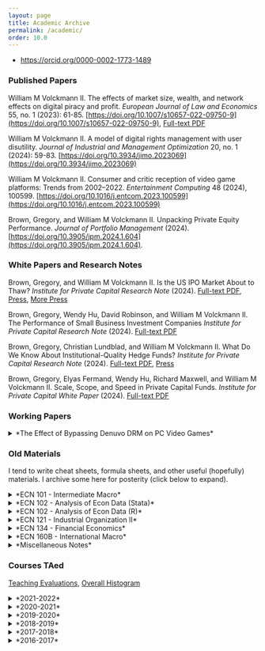 ```yaml
---
layout: page
title: Academic Archive
permalink: /academic/
order: 10.0
---
```



<ul style="padding-left: 25px;">
  <li style="list-style-image: url(https://orcid.org/sites/default/files/images/orcid_16x16.png); padding-left: 0px;">
    <a href="https://orcid.org/0000-0002-1773-1489">https://orcid.org/0000-0002-1773-1489</a>
  </li>
</ul>


### Published Papers

William M Volckmann II. The effects of market size, wealth, and network effects on digital piracy and profit. *European Journal of Law and Economics* 55, no. 1 (2023): 61-85. [https://doi.org/10.1007/s10657-022-09750-9](https://doi.org/10.1007/s10657-022-09750-9), [Full-text PDF](https://rdcu.be/cUtWx)

William M Volckmann II. A model of digital rights management with user disutility. *Journal of Industrial and Management Optimization* 20, no. 1 (2024): 59-83. [https://doi.org/10.3934/jimo.2023069](https://doi.org/10.3934/jimo.2023069)

William M Volckmann II. Consumer and critic reception of video game platforms: Trends from 2002–2022. *Entertainment Computing* 48 (2024), 100599. [https://doi.org/10.1016/j.entcom.2023.100599](https://doi.org/10.1016/j.entcom.2023.100599)

Brown, Gregory, and William M Volckmann II. Unpacking Private Equity Performance. *Journal of Portfolio Management* (2024). [https://doi.org/10.3905/jpm.2024.1.604](https://doi.org/10.3905/jpm.2024.1.604). 


### White Papers and Research Notes

Brown, Gregory, and William M Volckmann II. Is the US IPO Market About to Thaw? *Institute for Private Capital Research Note* (2024). [Full-text PDF](https://uncipc.org/index.php/publication/is-the-u-s-ipo-market-about-to-thaw-ipc-research-notes/), [Press](https://www.economist.com/finance-and-economics/2024/01/18/wall-street-is-praying-firms-will-start-going-public-again), [More Press](https://www.wsj.com/articles/unusual-ipo-slump-makes-a-rebound-harder-to-predict-5ccb6d1d)

Brown, Gregory, Wendy Hu, David Robinson, and William M Volckmann II. The Performance of Small Business Investment Companies *Institute for Private Capital Research Note* (2024). [Full-text PDF](https://uncipc.org/index.php/publication/the-performance-of-small-business-investment-companies/)

Brown, Gregory, Christian Lundblad, and William M Volckmann II. What Do We Know About Institutional-Quality Hedge Funds? *Institute for Private Capital Research Note* (2024). [Full-text PDF](https://uncipc.org/index.php/publication/institutional-quality-hedge-funds/), [Press](https://www.institutionalinvestor.com/article/2d7om8w3w5brlcvefot1c/portfolio/everything-investors-know-about-hedge-funds-is-based-on-flawed-data)


Brown, Gregory, Elyas Fermand, Wendy Hu, Richard Maxwell, and William M Volckmann II. Scale, Scope, and Speed in Private Capital Funds. *Institute for Private Capital White Paper* (2024). [Full-text PDF](https://uncipc.org/index.php/publication/scale-scope-white-paper/)


### Working Papers
<details markdown=1><summary markdown="span">*The Effect of Bypassing Denuvo DRM on PC Video Games*</summary>

  > *Abstract.* In the personal computer video game market, a digital rights management (DRM) technology called Denuvo has been used since 2014 to restrict software usage to legitimate buyers, thereby preventing piracy. Sometimes Denuvo DRM is bypassed or "cracked", after which the video game can be pirated. I exploit the randomness with which Denuvo DRM is cracked to estimate the effect that Denuvo DRM survival time has on protecting revenue from piracy displacement. When Denuvo DRM is cracked very early on, piracy leads to an estimated 25 percent fall in total revenue on average relative to an uncracked counterfactual, but that effect is weaker the longer it takes for Denuvo DRM to be cracked. When Denuvo DRM survives for at least 12 weeks, piracy leads to nearly zero total revenue loss on average. The results suggest that Denuvo DRM does protect legitimate sales to an estimated mean of 19 percent of total revenue and median of 21 percent, but there is little justification to employ Denuvo DRM long-term (i.e. for more than three months), especially given that Denuvo DRM can have negative technical side effects and is generally disliked by users.

</details>


### Old Materials

I tend to write cheat sheets, formula sheets, and other useful (hopefully)
materials. I archive some here for posterity (click below to expand).

<details markdown=1><summary markdown="span">*ECN 101 - Intermediate Macro*</summary>
  - [Solow Growth Model](/academic/courses/materials/ecn101/solow.pdf)
</details>

<details markdown=1><summary markdown="span">*ECN 102 - Analysis of Econ Data (Stata)*</summary>
 - [Stata Sheet 01](/academic/courses/materials/ecn102/stata-01.pdf)
 - [Stata Sheet 02](/academic/courses/materials/ecn102/stata-02.pdf)
 - [Stata Sheet 03](/academic/courses/materials/ecn102/stata-03.pdf)
 - [Central Limit Theorem](/academic/courses/materials/ecn102/CLT.pdf)
 - [Confidence Intervals and Testing](/academic/courses/materials/ecn102/CI_htest_pvalue.pdf)
 - [Simple Regression](/academic/courses/materials/ecn102/simpleregressions.pdf)
 - [Log Functional Forms](/academic/courses/materials/ecn102/logfunctionalforms.pdf)
 - [Multiple Regression](/academic/courses/materials/ecn102/multipleregression.pdf)
 - [Marginal Effects](/academic/courses/materials/ecn102/marginaleffects.pdf)
 - [F-test](/academic/courses/materials/ecn102/ftest.pdf)
</details>

<details markdown=1><summary markdown="span">*ECN 102 - Analysis of Econ Data (R)*</summary>
 - [R Sheet 01](/academic/courses/materials/ecn102/Rsheet-01.pdf)
 - [R Sheet 02](/academic/courses/materials/ecn102/Rsheet-02.pdf)
 - [R Sheet 03](/academic/courses/materials/ecn102/Rsheet-03.pdf)
 - [R Sheet 04](/academic/courses/materials/ecn102/Rsheet-04.pdf)
 - [R Sheet 05](/academic/courses/materials/ecn102/Rsheet-05.pdf)
 - [Central Limit Theorem](/academic/courses/materials/ecn102/R-CLT.pdf)
 - [Confidence Intervals and Testing](/academic/courses/materials/ecn102/CI_htest_pvalue.pdf)
 - [Simple Regression](/academic/courses/materials/ecn102/R-simpleregressions.pdf)
 - [Log Functional Forms](/academic/courses/materials/ecn102/R-logfunctionalforms.pdf)
 - [Multiple Regression](/academic/courses/materials/ecn102/R-multipleregressions.pdf)
 - [F-tests](/academic/courses/materials/ecn102/R-ftest.pdf)
 - [OLS Assumption Tests](/academic/courses/materials/ecn102/R-OLStests.pdf)
 - [cats.csv](/academic/courses/materials/ecn102/cats.csv)
 - [wages.csv](/academic/courses/materials/ecn102/wages.csv)
 - [hcle.csv](/academic/courses/materials/ecn102/hcle.csv)
 - [sleep.csv](/academic/courses/materials/ecn102/sleep.csv)

When using interactive scripts, press *Shift + Enter* to proceed step-by-step; or
click on *Runtime -> Run all* to run the entire script. It will give a warning but I
can assure you that my R script will not steal your credit card information.
 - [Basic Graphics](https://colab.research.google.com/drive/1TkTdZ4FAGHhuL8acM3uNGhHQ95kvbd7e?usp=sharing)
 - [Two-Sample Tests](https://colab.research.google.com/drive/1p8SiTIS6PCAFTn7h3Rrz63b4Q2fguW1J?usp=sharing)
 - [Correlation and Simple Regression](https://colab.research.google.com/drive/1UOofb_0qcgF68enCL2bYtN7U3zfZbqPy?usp=sharing)
 - [Multiple Regression](https://colab.research.google.com/drive/105kjMxIhP0B-le4pDYBKfTIP43ByTxYN?usp=sharing)
 - [Joint Testing](https://colab.research.google.com/drive/17niELnclHU6QLx8c58KLpcOy5Ks9WWWM?usp=sharing)
 - [OLS Testing](https://colab.research.google.com/drive/1vglGVMTmW_FBXBvS_HAdulacAZVpsAYW?usp=sharing)
</details>

<details markdown=1><summary markdown="span">*ECN 121 - Industrial Organization II*</summary>
 - [Spatial Competition](/academic/courses/materials/ecn121/week02-ans.pdf)
 - [Price Discrimination, Nash Equilibria](/academic/courses/materials/ecn121/week03-ans.pdf)
 - [Collusion, Limit Pricing](/academic/courses/materials/ecn121/week04-ans.pdf)
 - [Cartels](/academic/courses/materials/ecn121/week05-ans.pdf)
 - [Horizontal Mergers and Welfare](/academic/courses/materials/ecn121/week06-ans.pdf)
 - [Vertical Mergers, Natural Monopoly](/academic/courses/materials/ecn121/week07-ans.pdf)
 - [Ramsey Pricing, Two-Part Tariff](/academic/courses/materials/ecn121/week08-ans.pdf)
 - [Permits and Lotteries, Externalities](/academic/courses/materials/ecn121/week10-ans.pdf)
 - [International Trade, Economic Theory of Regulation](/academic/courses/materials/ecn121/week11-ans.pdf)
</details>

<details markdown=1><summary markdown="span">*ECN 134 - Financial Economics*</summary>
 - [Present Value](/academic/courses/materials/ecn134/presentvalue.pdf)
 - [Rate of Return](/academic/courses/materials/ecn134/rateofreturn.pdf)
 - [Awkward Finance Jargon](/academic/courses/materials/ecn134/optionsjargon.pdf)
 - [Put-Call Parity and Portfolio Choice](/academic/courses/materials/ecn134/putcallchoice.pdf)
 - [Market Beta and CAPM](/academic/courses/materials/ecn134/capm.pdf)
 - [Modigliani-Miller Theorem](/academic/courses/materials/ecn134/mm.pdf)
</details>

<details markdown=1><summary markdown="span">*ECN 160B - International Macro*</summary>
 - [Warmup](/academic/courses/materials/ecn160B/week01-ans.pdf)
 - [Exchange Rates, Parity Conditions](/academic/courses/materials/ecn160B/week02-ans.pdf)
 - [LOOP and PPP](/academic/courses/materials/ecn160B/week03-ans.pdf)
 - [Long-Run Exchange Rate Theory](/academic/courses/materials/ecn160B/week04-ans.pdf)
 - [Open Economy National Accounting](/academic/courses/materials/ecn160B/week05-ans.pdf)
 - [External Wealth, Consumption Smoothing](/academic/courses/materials/ecn160B/week06-ans.pdf)
 - [Investment and Balance of Payments](/academic/courses/materials/ecn160B/week07-ans.pdf)
 - [IS-LM-FX Shocks](/academic/courses/materials/ecn160B/week08-ans.pdf)
 - [Costs of Fixing versus Floating](/academic/courses/materials/ecn160B/week09-ans.pdf)
 - [Foreign Reserves and Speculative Attacks](/academic/courses/materials/ecn160B/week10-ans.pdf)
 - [Self-Confirming Equilibria](/academic/courses/materials/ecn160B/week11-ans.pdf)
</details>

<details markdown=1><summary markdown="span">*Miscellaneous Notes*</summary>
 - [Basic Probability Cheat Sheet](/academic/courses/materials/misc/basicprobability.pdf)
 - [Basic Linear Regression with Matrices](/academic/courses/materials/misc/regressionmatrix.pdf)
 - [McCall Search Model of Unemployment](/academic/courses/materials/misc/mccall.pdf)
 - [Search Model of Unemployment with Endogenous Destruction](/academic/courses/materials/misc/endogenousdestruction.pdf)
 - [Mortensen-Pissarides Search Model of Unemployment](/academic/courses/materials/misc/mortensenpissarides.pdf)
 - [Permanent Income Hypothesis](/academic/courses/materials/misc/pih.pdf)
 - [Lucas Tree CAPM ](/academic/courses/materials/misc/lucastree.pdf)
 - [Lagos-Wright Monetary Search Model](/academic/courses/materials/misc/lagoswright.pdf)
 - [Geromichalos, Licari, Suarez-Lledo CAPM](/academic/courses/materials/misc/gls.pdf)
 - [Duffie et al Over-the-Counter Markets](/academic/courses/materials/misc/otc.pdf)
</details>


### Courses TAed

[Teaching Evaluations](/academic/courses/evals.pdf), [Overall Histogram](/academic/courses/evalhist.png)

<details markdown=1><summary markdown="span">*2021-2022*</summary>
  - [ECN 160B - International Macro (Spring 2022)](/academic/courses/2022Sp_ECN160B/)
  - [ECN 103 - Uncertainty & Information (Winter 2022)](/academic/courses/2022W_ECN103/)
  - [ECN 121B - Industrial Organization (Fall 2021)](/academic/courses/2021F_ECN121B/)
</details>

<details markdown=1><summary markdown="span">*2020-2021*</summary>
  - [ECN 103 - Uncertainty & Information (Spring 2021)](/academic/courses/2021Sp_ECN103/)
  - [ECN 106 - Decision Making (Winter 2021)](/academic/courses/2021W_ECN106/)
  - [ECN 121B - Industrial Organization (Fall 2020)](/academic/courses/2020F_ECN121B/)
</details>

<details markdown=1><summary markdown="span">*2019-2020*</summary>
  - [ECN 102 - Analysis of Econ Data (Summer 2020)](/academic/courses/2020Su_ECN102/)
  - [ECN 102 - Analysis of Econ Data (Spring 2020)](/academic/courses/2020Sp_ECN102/)
  - [ECN 160B - International Macro (Winter 2020)](/academic/courses/2020W_ECN160B/)
  - [ECN 1B - Principles of Macro (Fall 2019)](/academic/courses/2019F_ECN1B/)
</details>

<details markdown=1><summary markdown="span">*2018-2019*</summary>
  - [ECN 1B - Principles of Macro (Summer 2019)](/academic/courses/2019Su_ECN1B/)
  - [ECN 102 - Analysis of Econ Data (Spring 2019)](/academic/courses/2019Sp_ECN102/)
  - [ECN 122 - Game Theory (Winter 2019)](/academic/courses/2019W_ECN122/)
  - [ECN 102 - Analysis of Econ Data (Fall 2018)](/academic/courses/2018F_ECN102/)
</details>

<details markdown=1><summary markdown="span">*2017-2018*</summary>
  - [ECN 1B - Principles of Macro (Summer 2018)](/academic/courses/2018Su_ECN1B/)
  - [ECN 134 - Financial Economics (Spring 2018)](/academic/courses/2018Sp_ECN134/)
  - [ECN 102 - Analysis of Econ Data (Winter 2018)](/academic/courses/2018W_ECN102/)
  - [ECN 1B - Principles of Macro (Fall 2017)](/academic/courses/2017F_ECN1B/)
</details>

<details markdown=1><summary markdown="span">*2016-2017*</summary>
  - [ECN 1B - Principles of Macro (Summer 2017)](/academic/courses/2017Su_ECN1B/)
  - [ECN 1B - Principles of Macro (Spring 2017)](/academic/courses/2017Sp_ECN1B/)
  - [ECN 1B - Principles of Macro (Winter 2017)](/academic/courses/2017W_ECN1B/)
  - [ECN 101B - Intermediate Macro (Fall 2016)](/academic/courses/2016F_ECN101/)
</details>
